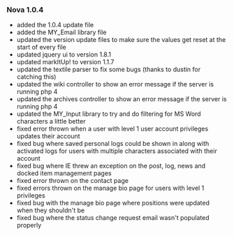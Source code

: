 ### Nova 1.0.4
* added the 1.0.4 update file
* added the MY\_Email library file
* updated the version update files to make sure the values get reset at the start of every file
* updated jquery ui to version 1.8.1
* updated markItUp! to version 1.1.7
* updated the textile parser to fix some bugs (thanks to dustin for catching this)
* updated the wiki controller to show an error message if the server is running php 4
* updated the archives controller to show an error message if the server is running php 4
* updated the MY\_Input library to try and do filtering for MS Word characters a little better
* fixed error thrown when a user with level 1 user account privileges updates their account
* fixed bug where saved personal logs could be shown in along with activated logs for users with multiple characters associated with their account
* fixed bug where IE threw an exception on the post, log, news and docked item management pages
* fixed error thrown on the contact page
* fixed errors thrown on the manage bio page for users with level 1 privileges
* fixed bug with the manage bio page where positions were updated when they shouldn't be
* fixed bug where the status change request email wasn't populated properly